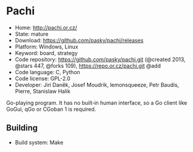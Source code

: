 # Pachi

- Home: http://pachi.or.cz/
- State: mature
- Download: https://github.com/pasky/pachi/releases
- Platform: Windows, Linux
- Keyword: board, strategy
- Code repository: https://github.com/pasky/pachi.git (@created 2013, @stars 447, @forks 109), https://repo.or.cz/pachi.git @add
- Code language: C, Python
- Code license: GPL-2.0
- Developer: Jiri Daněk, Josef Moudrik, lemonsqueeze, Petr Baudis, Pierre, Stanislaw Halik

Go-playing program.
It has no built‐in human interface, so a Go client like GoGui, qGo or CGoban 1 is required.

## Building

- Build system: Make
